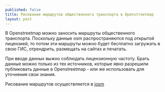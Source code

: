 ```yaml
---
published: false
title: Рисование маршрутов общественного транспорта в Openstreetmap
layout: post
---
```

В Openstreetmap можно заносить маршруты общественного транспорта. Поскольку данные osm распространяются под открытой лицензией, то потом эти маршруты можно будет бесплатно загружать в свою ГИС, отрендрить, размещать на сайтах и печатать.

При вводе данных выжно соблюдать лицензионную частоту. Брать данные можно только из тех источников, которые явно разрешили публиковать данные в Openstreetmap - или же использовать для уточнения свои знания.

Рисование маршрутов осуществляется в <a href="josm.ru">josm</a>